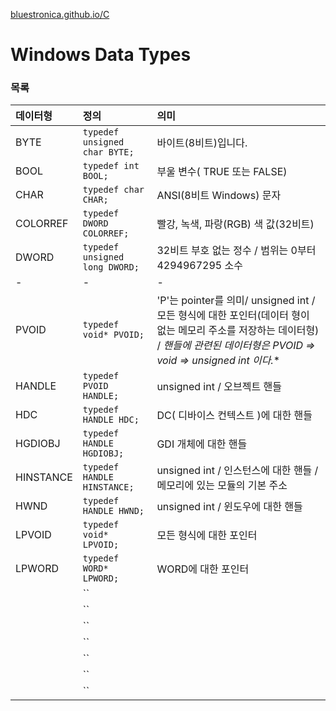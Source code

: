 [bluestronica.github.io/C](https://bluestronica.github.io/WindowsAPI)


# Windows Data Types


### 목록

| 데이터형 | 정의 | 의미 |
|:---|:---|:---|
|BYTE|`typedef unsigned char BYTE;`|바이트(8비트)입니다.|
|BOOL|`typedef int BOOL;`|부울 변수( TRUE 또는 FALSE)|
|CHAR|`typedef char CHAR;`|ANSI(8비트 Windows) 문자|
|COLORREF|`typedef DWORD COLORREF;`|빨강, 녹색, 파랑(RGB) 색 값(32비트)|
|DWORD|`typedef unsigned long DWORD;`|32비트 부호 없는 정수 / 범위는 0부터 4294967295 소수|
|-|-|-|
|PVOID|`typedef void* PVOID;`|'P'는 pointer를 의미/ unsigned int / 모든 형식에 대한 포인터(데이터 형이 없는 메모리 주소를 저장하는 데이터형) / **핸들에 관련된 데이터형은 PVOID => void* => unsigned int 이다.**|
|HANDLE|`typedef PVOID HANDLE;`|unsigned int / 오브젝트 핸들|
|HDC|`typedef HANDLE HDC;`|DC( 디바이스 컨텍스트 )에 대한 핸들|
|HGDIOBJ|`typedef HANDLE HGDIOBJ;`|GDI 개체에 대한 핸들|
|HINSTANCE|`typedef HANDLE HINSTANCE;`|unsigned int / 인스턴스에 대한 핸들 / 메모리에 있는 모듈의 기본 주소|
|HWND|`typedef HANDLE HWND;`|unsigned int / 윈도우에 대한 핸들|
|LPVOID|`typedef void* LPVOID;`|모든 형식에 대한 포인터|
|LPWORD|`typedef WORD* LPWORD;`|WORD에 대한 포인터|
||``||
||``||
||``||
||``||
||``||
||``||
||``||


